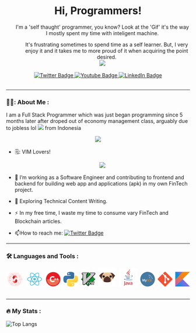 <div align="center">
  <h1>
  Hi, Programmers!
</h1>
  <div />
  <ul>I'm a 'self thaught' programmer, you know? Look at the 'Gif' it's the way I mostly spent my time with inteligent machine.
  <ul/>
  It's frustrating sometimes to spend time as a self learner. But, I very enjoy it and it takes me to more proud of it when acquiring the point desired.
  </ul>
  
<div id="header" align="center">
  <img src="https://c.tenor.com/PPn5QJWoT_UAAAAC/monkey-computer.gif" />
</div>
</div>

<div id="badges">
  <a href="https://twitter.com/KeccakKitchen">
    <img src="https://img.shields.io/badge/Twitter-blue?style=for-the-badge&logo=twitter&logoColor=white" alt="Twitter Badge"/>
  </a>
  <a href="your-youtube-URL">
    <img src="https://img.shields.io/badge/YouTube-red?style=for-the-badge&logo=youtube&logoColor=white" alt="Youtube Badge"/>
  </a>
  <a href="your-linkedin-URL">
    <img src="https://img.shields.io/badge/LinkedIn-blue?style=for-the-badge&logo=linkedin&logoColor=white" alt="LinkedIn Badge"/>
  </a>
</div>
<div id='badge'>
  <img src="https://komarev.com/ghpvc/?username=ZulfiLim&style=flat-square&color=red" alt=""/>
</div>
<div align='start'>
  
  ---

### 👨‍💻: About Me :
  
   I am a Full Stack Programmer which was just began programming since 5 months later after droped out of economy management class, arguably due to jobless lol <img src="https://media.giphy.com/media/WUlplcMpOCEmTGBtBW/giphy.gif" width="30"> from Indonesia
  
<div align="center">
  <img src="https://media.giphy.com/media/dWesBcTLavkZuG35MI/giphy.gif" width="600"/>
</div>
  
- 🗒️: VIM Lovers!
  
  <div id="header" align="center">
  <img src="https://user-images.githubusercontent.com/13142418/53255520-bf44de00-3700-11e9-9f47-50bc50ed6e83.gif" witdh="50px"/>
</div>
  
  <div align='start'>
  
- :telescope: I’m working as a Software Engineer and contributing to frontend and backend for building web app and applications (apk) in my own FinTech project.

- :seedling: Exploring Technical Content Writing.

- :zap: In my free time, I waste my time to consume vary FinTech and Blockchain articles.

    <div id='badge'>
- :mailbox:How to reach me: 
  <a href="https://twitter.com/KeccakKitchen">
  <img src="https://img.shields.io/badge/Twitter-blue?style=for-the-badge&logo=twitter&logoColor=white" alt="Twitter Badge"/></a>
  </div>
</div>

  ---

### :hammer_and_wrench: Languages and Tools :
  
  <div align="center">
  <img src="https://raw.githubusercontent.com/KeccakKitchen/KeccakKitchen/6c1787430ab87ffe0672b0110bc18c24969cb0d2/Solidity-development-banner.png" title="Solidity" alt="Solidity" width="47" height="40"/>&nbsp;
  <img src="https://raw.githubusercontent.com/KeccakKitchen/KeccakKitchen/6c1787430ab87ffe0672b0110bc18c24969cb0d2/584830f5cef1014c0b5e4aa1.png" title="React" alt="React" width="46" height="40"/>&nbsp;
  <img src="https://raw.githubusercontent.com/KeccakKitchen/KeccakKitchen/6c1787430ab87ffe0672b0110bc18c24969cb0d2/C.png" title="Cpp" alt="Cpp" width="40" height="40"/>&nbsp;
  <img src="https://raw.githubusercontent.com/KeccakKitchen/KeccakKitchen/6c1787430ab87ffe0672b0110bc18c24969cb0d2/5848152fcef1014c0b5e4967.png" title="Python" alt="Python" width="40" height="40"/>&nbsp;
    <img src="https://raw.githubusercontent.com/KeccakKitchen/KeccakKitchen/6c1787430ab87ffe0672b0110bc18c24969cb0d2/1022px-Vimlogo.svg.png" title="VIM" alt="VIM" width="40" height="40"/>&nbsp;
    <img src="https://raw.githubusercontent.com/KeccakKitchen/KeccakKitchen/6c1787430ab87ffe0672b0110bc18c24969cb0d2/download-icon-vscode%2Bicons%2Btype%2Bpug-1324451462348933576_512.png" title="PUG DOGE (EX-JADE)" alt="PUG" width="50" height="50"/>&nbsp;
    <img src="https://raw.githubusercontent.com/KeccakKitchen/KeccakKitchen/6c1787430ab87ffe0672b0110bc18c24969cb0d2/java-logo-1.png" title="JAV" alt="JAV" width="50" height="50"/>&nbsp;
    <img src="https://raw.githubusercontent.com/KeccakKitchen/KeccakKitchen/6c1787430ab87ffe0672b0110bc18c24969cb0d2/logo-mysql-26353.png" title="ICE Q L" alt="SQL" width="40" height="40"/>&nbsp;
    <img src="https://raw.githubusercontent.com/KeccakKitchen/KeccakKitchen/6c1787430ab87ffe0672b0110bc18c24969cb0d2/Git-Icon-1788C.png" title="GIT" alt="SIGIT" width="40" height="40"/>&nbsp;
    <img src="https://raw.githubusercontent.com/KeccakKitchen/KeccakKitchen/6c1787430ab87ffe0672b0110bc18c24969cb0d2/Kotlin_Icon.png" title="KOTLIN SPASIBA BAL'SHOEI" alt="KOTLIN" width="40" height="40"/>&nbsp;
    
</div>

  ---

### :fire: My Stats :
  ![Top Langs](https://github-readme-stats.vercel.app/api/top-langs/?username=KeccakKitchen&layout=compact&theme=vision-friendly-dark)
